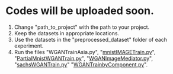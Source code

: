 # Codes will be uploaded soon.


1. Change "path_to_project" with the path to your project.
2. Keep the datasets in appropriate locations.
3. Use the datasets in the "preprocessed_dataset" folder of each experiment.
4. Run the files "WGANTrainAsia.py", "[mnistIMAGETrain.py](Causal_MNIST_Images%2FmnistIMAGETrain.py)", "[PartialMnistWGANTrain.py](Causal_Partial_Mnist%2FPartialMnistWGANTrain.py)",
"[WGANImageMediator.py](Image_Mediator_Training%2FWGANImageMediator.py)", "[sachsWGANTrain.py](Sachs_experiment%2FsachsWGANTrain.py)"
"[WGANTrainbyComponent.py](Train_By_Components%2FWGANTrainbyComponent.py)".
